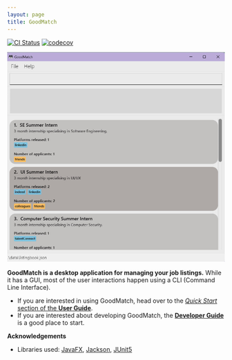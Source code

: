 ```yaml
---
layout: page
title: GoodMatch
---
```


[![CI Status](https://github.com/AY2223S2-CS2103T-W14-3/tp/workflows/Java%20CI/badge.svg)](https://github.com/AY2223S2-CS2103T-W14-3/tp/actions)
[![codecov](https://codecov.io/gh/AY2223S2-CS2103T-W14-3/tp/branch/master/graph/badge.svg)](https://codecov.io/gh/AY2223S2-CS2103T-W14-3/tp)

![Ui](images/Ui.png)

**GoodMatch is a desktop application for managing your job listings.** While it has a GUI, most of the user interactions happen using a CLI (Command Line Interface).

* If you are interested in using GoodMatch, head over to the [_Quick Start_ section of the **User Guide**](UserGuide.html#quick-start).
* If you are interested about developing GoodMatch, the [**Developer Guide**](DeveloperGuide.html) is a good place to start.


**Acknowledgements**

* Libraries used: [JavaFX](https://openjfx.io/), [Jackson](https://github.com/FasterXML/jackson), [JUnit5](https://github.com/junit-team/junit5)
